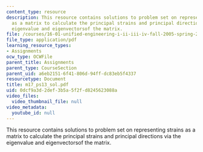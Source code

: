 ```yaml
---
content_type: resource
description: This resource contains solutions to problem set on representing strains
  as a matrix to calculate the principal strains and principal directions via the
  eigenvalue and eigenvectorsof the matrix.
file: /courses/16-01-unified-engineering-i-ii-iii-iv-fall-2005-spring-2006/0dcf9a3d2def3b5a5f2fd8245623088a_m17_ps13_sol.pdf
file_type: application/pdf
learning_resource_types:
- Assignments
ocw_type: OCWFile
parent_title: Assignments
parent_type: CourseSection
parent_uid: a6eb2151-6f41-806d-94ff-dc83eb5f4337
resourcetype: Document
title: m17_ps13_sol.pdf
uid: 0dcf9a3d-2def-3b5a-5f2f-d8245623088a
video_files:
  video_thumbnail_file: null
video_metadata:
  youtube_id: null
---
```

This resource contains solutions to problem set on representing strains as a matrix to calculate the principal strains and principal directions via the eigenvalue and eigenvectorsof the matrix.